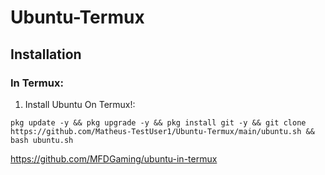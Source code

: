 # Ubuntu-Termux

## Installation
### In Termux:
1) Install Ubuntu On Termux!:
```
pkg update -y && pkg upgrade -y && pkg install git -y && git clone https://github.com/Matheus-TestUser1/Ubuntu-Termux/main/ubuntu.sh && bash ubuntu.sh
```
https://github.com/MFDGaming/ubuntu-in-termux

